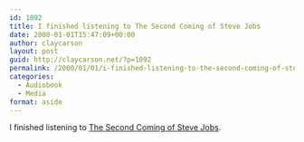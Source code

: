 ```yaml
---
id: 1092
title: I finished listening to The Second Coming of Steve Jobs
date: 2000-01-01T15:47:09+00:00
author: claycarson
layout: post
guid: http://claycarson.net/?p=1092
permalink: /2000/01/01/i-finished-listening-to-the-second-coming-of-steve-jobs/
categories:
  - Audiobook
  - Media
format: aside
---
```

I finished listening to [The Second Coming of Steve Jobs](http://amazon.com/exec/obidos/ASIN/0767904338/claycarson0c-20).<!--more-->